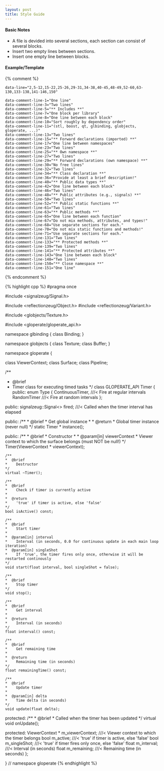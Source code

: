 ```yaml
---
layout: post
title: Style Guide
---
```


#### Basic Notes

* A file is devided into several sections, each section can consist of several blocks.
* Insert two empty lines between sections.
* Insert one empty line between blocks.


#### Example/Template

{% comment %}

    data-line="2,5-12,15-22,25-26,29-31,34-38,40-45,48-49,52-60,63-130,133-138,141-146,150"

    data-comment-line-1="One line"
    data-comment-line-3="Two lines"
    data-comment-line-5="** Includes **"
    data-comment-line-7="One block per library"
    data-comment-line-8="One line between each block"
    data-comment-line-10="Sort roughly by dependency order"
    data-comment-line-11="(stl, boost, qt, glbinding, globjects, gloperate, ...)"
    data-comment-line-13="Two lines"
    data-comment-line-15="** Forward declarations (imported) **"
    data-comment-line-17="One line between namespaces"
    data-comment-line-23="Two lines"
    data-comment-line-25="** Own namespace **"
    data-comment-line-27="Two lines"
    data-comment-line-29="** Forward declarations (own namespace) **"
    data-comment-line-30="No free lines"
    data-comment-line-32="Two lines"
    data-comment-line-34="** Class declaration **"
    data-comment-line-36="Provide at least a brief description!"
    data-comment-line-40="** Public data types **"
    data-comment-line-42="One line between each block"
    data-comment-line-46="Two lines"
    data-comment-line-48="** Public attributes (e.g., signals) **"
    data-comment-line-50="Two lines"
    data-comment-line-52="** Public static functions **"
    data-comment-line-61="Two lines"
    data-comment-line-63="** Public methods **"
    data-comment-line-65="One line between each function"
    data-comment-line-67="Do not mix methods, attributes, and types!"
    data-comment-line-68="Use separate sections for each."
    data-comment-line-70="Do not mix static functions and methods!"
    data-comment-line-71="Use separate sections for each."
    data-comment-line-131="Two lines"
    data-comment-line-133="** Protected methods **"
    data-comment-line-139="Two lines"
    data-comment-line-141="** Protected attributes **"
    data-comment-line-143="One line between each block"
    data-comment-line-148="Two lines"
    data-comment-line-150="** Close namespace **"
    data-comment-line-151="One line"

{% endcomment %}


{% highlight cpp %}
#pragma once


#include <signalzeug/Signal.h>

#include <reflectionzeug/Object.h>
#include <reflectionzeug/Variant.h>

#include <globjects/Texture.h>

#include <gloperate/gloperate_api.h>


namespace glbinding {
    class Binding;
}

namespace globjects {
    class Texture;
    class Buffer;
}


namespace gloperate
{


class ViewerContext;
class Surface;
class Pipeline;


/**
*  @brief
*    Timer class for executing timed tasks
*/
class GLOPERATE_API Timer
{
public:
    enum Type
    {
        ContinuousTimer, ///< Fire at regular intervals
        RandomTimer      ///< Fire at random intervals
    };


public:
    signalzeug::Signal<> fired; ///< Called when the timer interval has elapsed


public:
    /**
    *  @brief
    *    Get global instance
    *
    *  @return
    *    Global timer instance (never null)
    */
    static Timer * instance();


public:
    /**
    *  @brief
    *    Constructor
    *
    *  @param[in] viewerContext
    *    Viewer context to which the surface belongs (must NOT be null!)
    */
    Timer(ViewerContext * viewerContext);

    /**
    *  @brief
    *    Destructor
    */
    virtual ~Timer();

    /**
    *  @brief
    *    Check if timer is currently active
    *
    *  @return
    *    'true' if timer is active, else 'false'
    */
    bool isActive() const;

    /**
    *  @brief
    *    Start timer
    *
    *  @param[in] interval
    *    Interval (in seconds, 0.0 for continuous update in each main loop iteration)
    *  @param[in] singleShot
    *    If 'true', the timer fires only once, otherwise it will be restarted continously
    */
    void start(float interval, bool singleShot = false);

    /**
    *  @brief
    *    Stop timer
    */
    void stop();

    /**
    *  @brief
    *    Get interval
    *
    *  @return
    *    Interval (in seconds)
    */
    float interval() const;

    /**
    *  @brief
    *    Get remaining time
    *
    *  @return
    *    Remaining time (in seconds)
    */
    float remainingTime() const;

    /**
    *  @brief
    *    Update timer
    *
    *  @param[in] delta
    *    Time delta (in seconds)
    */
    void update(float delta);


protected:
    /**
    *  @brief
    *    Called when the timer has been updated
    */
    virtual void onUpdate();


protected:
    ViewerContext * m_viewerContext; ///< Viewer context to which the timer belongs
    bool            m_active;        ///< 'true' if timer is active, else 'false'
    bool            m_singleShot;    ///< 'true' if timer fires only once, else 'false'
    float           m_interval;      ///< Interval (in seconds)
    float           m_remaining;     ///< Remaining time (in seconds)
};


} // namespace gloperate
{% endhighlight %}

